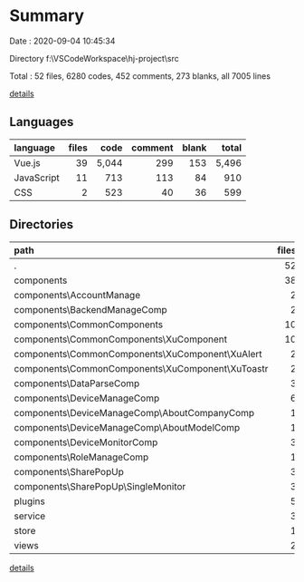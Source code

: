 # Summary

Date : 2020-09-04 10:45:34

Directory f:\VSCodeWorkspace\hj-project\src

Total : 52 files,  6280 codes, 452 comments, 273 blanks, all 7005 lines

[details](details.md)

## Languages
| language | files | code | comment | blank | total |
| :--- | ---: | ---: | ---: | ---: | ---: |
| Vue.js | 39 | 5,044 | 299 | 153 | 5,496 |
| JavaScript | 11 | 713 | 113 | 84 | 910 |
| CSS | 2 | 523 | 40 | 36 | 599 |

## Directories
| path | files | code | comment | blank | total |
| :--- | ---: | ---: | ---: | ---: | ---: |
| . | 52 | 6,280 | 452 | 273 | 7,005 |
| components | 38 | 4,742 | 288 | 142 | 5,172 |
| components\AccountManage | 2 | 314 | 24 | 7 | 345 |
| components\BackendManageComp | 2 | 413 | 27 | 8 | 448 |
| components\CommonComponents | 10 | 1,023 | 58 | 37 | 1,118 |
| components\CommonComponents\XuComponent | 10 | 1,023 | 58 | 37 | 1,118 |
| components\CommonComponents\XuComponent\XuAlert | 2 | 62 | 0 | 4 | 66 |
| components\CommonComponents\XuComponent\XuToastr | 2 | 84 | 0 | 7 | 91 |
| components\DataParseComp | 3 | 476 | 34 | 14 | 524 |
| components\DeviceManageComp | 6 | 546 | 22 | 16 | 584 |
| components\DeviceManageComp\AboutCompanyComp | 1 | 72 | 4 | 3 | 79 |
| components\DeviceManageComp\AboutModelComp | 1 | 51 | 3 | 4 | 58 |
| components\DeviceMonitorComp | 3 | 437 | 11 | 12 | 460 |
| components\RoleManageComp | 1 | 164 | 18 | 3 | 185 |
| components\SharePopUp | 3 | 663 | 36 | 12 | 711 |
| components\SharePopUp\SingleMonitor | 3 | 663 | 36 | 12 | 711 |
| plugins | 5 | 629 | 45 | 49 | 723 |
| service | 3 | 405 | 101 | 42 | 548 |
| store | 1 | 22 | 1 | 5 | 28 |
| views | 2 | 332 | 8 | 14 | 354 |

[details](details.md)